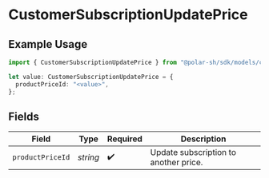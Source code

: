 # CustomerSubscriptionUpdatePrice

## Example Usage

```typescript
import { CustomerSubscriptionUpdatePrice } from "@polar-sh/sdk/models/components";

let value: CustomerSubscriptionUpdatePrice = {
  productPriceId: "<value>",
};
```

## Fields

| Field                                 | Type                                  | Required                              | Description                           |
| ------------------------------------- | ------------------------------------- | ------------------------------------- | ------------------------------------- |
| `productPriceId`                      | *string*                              | :heavy_check_mark:                    | Update subscription to another price. |